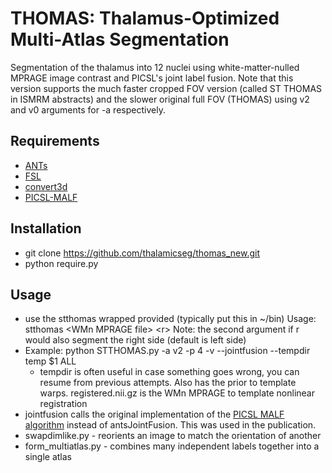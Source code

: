 # THOMAS: Thalamus-Optimized Multi-Atlas Segmentation
Segmentation of the thalamus into 12 nuclei using white-matter-nulled MPRAGE image contrast and PICSL's joint label fusion. Note that this version supports the much faster cropped FOV version (called ST THOMAS in ISMRM abstracts) and the slower original full FOV (THOMAS) using v2 and v0 arguments for -a respectively. 

## Requirements
- [ANTs](https://github.com/ANTsX/ANTs/releases)
- [FSL](http://fsl.fmrib.ox.ac.uk/fsl/fslwiki/FslInstallation)
- [convert3d](http://www.itksnap.org/pmwiki/pmwiki.php?n=Downloads.C3D)
- [PICSL-MALF](https://www.nitrc.org/frs/?group_id=634)
 

## Installation
- git clone https://github.com/thalamicseg/thomas_new.git
- python require.py

## Usage
- use the stthomas wrapped provided (typically put this in ~/bin)
  Usage: stthomas \<WMn MPRAGE file\> \<r\> 
	Note: the second argument if r would also segment the right side (default is left side)
- Example: python STTHOMAS.py -a v2 -p 4 -v --jointfusion --tempdir temp $1 ALL
	- tempdir is often useful in case something goes wrong, you can resume from previous attempts. Also has the prior to template warps. registered.nii.gz is the WMn MPRAGE to template nonlinear registration
- jointfusion calls the original implementation of the [PICSL MALF algorithm](https://www.nitrc.org/projects/picsl_malf) instead of antsJointFusion.  This was used in the publication.
- swapdimlike.py - reorients an image to match the orientation of another
- form_multiatlas.py - combines many independent labels together into a single atlas
